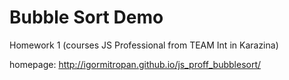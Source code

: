 # Bubble Sort Demo
Homework 1 (courses JS Professional from TEAM Int in Karazina)

homepage: http://igormitropan.github.io/js_proff_bubblesort/
